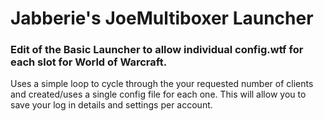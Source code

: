# Jabberie's JoeMultiboxer Launcher

### Edit of the Basic Launcher to allow individual config.wtf for each slot for World of Warcraft.

Uses a simple loop to cycle through the your requested number of clients and created/uses a single config file for each one. This will allow you to save your log in details and settings per account. 
